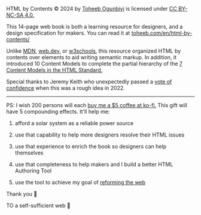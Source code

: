 
HTML by Contents © 2024 by [Toheeb Ogunbiyi](https://www.toheeb.com/en/designer/) is licensed under [CC BY-NC-SA 4.0.](https://creativecommons.org/licenses/by-nc-sa/4.0/?ref=chooser-v1) 

This 14-page web book is both a learning resource for designers, and a design specification for makers. You can read it at [toheeb.com/en/html-by-contents/](https://www.toheeb.com/en/html-by-contents/)

Unlike [MDN,](https://developer.mozilla.org/en-US/docs/Learn/HTML/Introduction_to_HTML) [web.dev,](https://web.dev/learn/html) or [w3schools](https://www.w3schools.com/html/), this resource organized HTML by contents over elements to aid writing semantic markup. In addition, it introduced 10 Content Models to complete the partial hierarchy of the [7 Content Models in the HTML Standard.](https://html.spec.whatwg.org/#kinds-of-content)

Special thanks to Jeremy Keith who unexpectedly passed a [vote of confidence](https://adactio.com/links/19466) when this was a rough idea in 2022. 

---

PS: I wish 200 persons will each [buy me a $5 coffee at ko-fi.](https://ko-fi.com/olaabiyi) This gift will have 5 compounding effects. It'll help me:

1. afford a solar system as a reliable power source

2. use that capability to help more designers resolve their HTML issues

3. use that experience to enrich the book so designers can help themselves

4. use that completeness to help makers and I build a better HTML Authoring Tool

5. use the tool to achieve my goal of [reforming the web](https://www.toheeb.com/en/portfolio/)

Thank you 🙏

TO a self-sufficient web 🚀